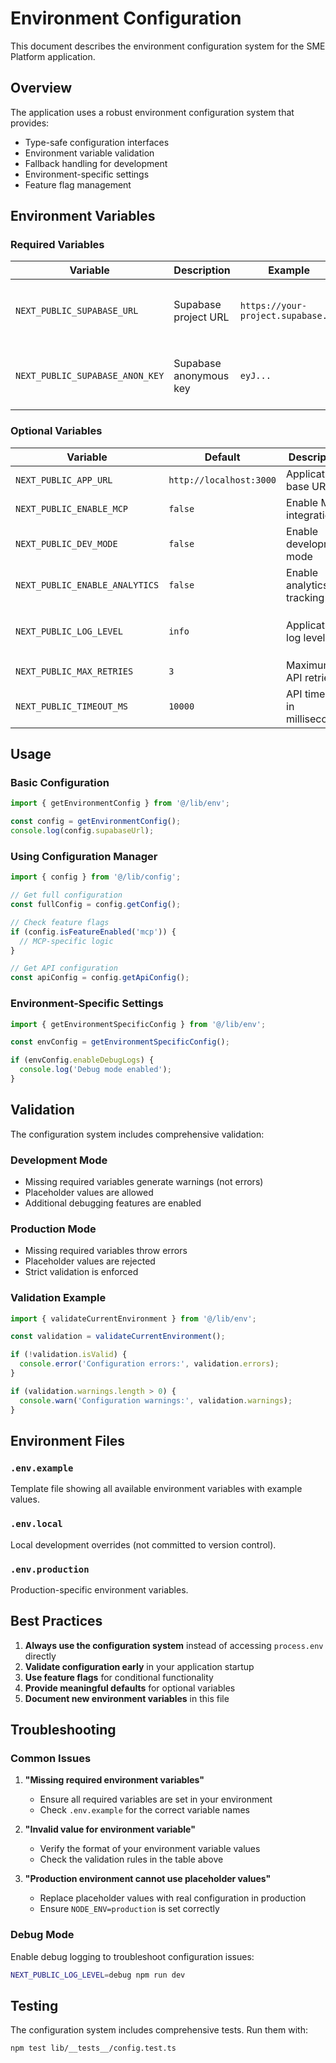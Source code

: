 # Environment Configuration

This document describes the environment configuration system for the SME Platform application.

## Overview

The application uses a robust environment configuration system that provides:
- Type-safe configuration interfaces
- Environment variable validation
- Fallback handling for development
- Environment-specific settings
- Feature flag management

## Environment Variables

### Required Variables

| Variable | Description | Example | Validation |
|----------|-------------|---------|------------|
| `NEXT_PUBLIC_SUPABASE_URL` | Supabase project URL | `https://your-project.supabase.co` | Must start with `https://` and contain `.supabase.co` |
| `NEXT_PUBLIC_SUPABASE_ANON_KEY` | Supabase anonymous key | `eyJ...` | Must be JWT format (starts with `eyJ`) and > 100 chars |

### Optional Variables

| Variable | Default | Description | Validation |
|----------|---------|-------------|------------|
| `NEXT_PUBLIC_APP_URL` | `http://localhost:3000` | Application base URL | Must start with `http` |
| `NEXT_PUBLIC_ENABLE_MCP` | `false` | Enable MCP integration | `true` or `false` |
| `NEXT_PUBLIC_DEV_MODE` | `false` | Enable development mode | `true` or `false` |
| `NEXT_PUBLIC_ENABLE_ANALYTICS` | `false` | Enable analytics tracking | `true` or `false` |
| `NEXT_PUBLIC_LOG_LEVEL` | `info` | Application log level | `debug`, `info`, `warn`, `error` |
| `NEXT_PUBLIC_MAX_RETRIES` | `3` | Maximum API retries | Positive integer |
| `NEXT_PUBLIC_TIMEOUT_MS` | `10000` | API timeout in milliseconds | Positive integer |

## Usage

### Basic Configuration

```typescript
import { getEnvironmentConfig } from '@/lib/env';

const config = getEnvironmentConfig();
console.log(config.supabaseUrl);
```

### Using Configuration Manager

```typescript
import { config } from '@/lib/config';

// Get full configuration
const fullConfig = config.getConfig();

// Check feature flags
if (config.isFeatureEnabled('mcp')) {
  // MCP-specific logic
}

// Get API configuration
const apiConfig = config.getApiConfig();
```

### Environment-Specific Settings

```typescript
import { getEnvironmentSpecificConfig } from '@/lib/env';

const envConfig = getEnvironmentSpecificConfig();

if (envConfig.enableDebugLogs) {
  console.log('Debug mode enabled');
}
```

## Validation

The configuration system includes comprehensive validation:

### Development Mode
- Missing required variables generate warnings (not errors)
- Placeholder values are allowed
- Additional debugging features are enabled

### Production Mode
- Missing required variables throw errors
- Placeholder values are rejected
- Strict validation is enforced

### Validation Example

```typescript
import { validateCurrentEnvironment } from '@/lib/env';

const validation = validateCurrentEnvironment();

if (!validation.isValid) {
  console.error('Configuration errors:', validation.errors);
}

if (validation.warnings.length > 0) {
  console.warn('Configuration warnings:', validation.warnings);
}
```

## Environment Files

### `.env.example`
Template file showing all available environment variables with example values.

### `.env.local`
Local development overrides (not committed to version control).

### `.env.production`
Production-specific environment variables.

## Best Practices

1. **Always use the configuration system** instead of accessing `process.env` directly
2. **Validate configuration early** in your application startup
3. **Use feature flags** for conditional functionality
4. **Provide meaningful defaults** for optional variables
5. **Document new environment variables** in this file

## Troubleshooting

### Common Issues

1. **"Missing required environment variables"**
   - Ensure all required variables are set in your environment
   - Check `.env.example` for the correct variable names

2. **"Invalid value for environment variable"**
   - Verify the format of your environment variable values
   - Check the validation rules in the table above

3. **"Production environment cannot use placeholder values"**
   - Replace placeholder values with real configuration in production
   - Ensure `NODE_ENV=production` is set correctly

### Debug Mode

Enable debug logging to troubleshoot configuration issues:

```bash
NEXT_PUBLIC_LOG_LEVEL=debug npm run dev
```

## Testing

The configuration system includes comprehensive tests. Run them with:

```bash
npm test lib/__tests__/config.test.ts
```